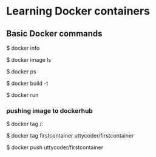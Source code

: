# Learning Docker containers
## Basic Docker commands 

$ docker info

$ docker image ls 

$ docker ps

$ docker build <image-name> -t <tag-name>

$ docker run <tag-name>

### pushing image to dockerhub

$ docker tag <image-name> <newName>/<repoName>:<tagName>
  
$ docker tag firstcontainer uttycoder/firstcontainer

$ docker push uttycoder/firstcontainer
